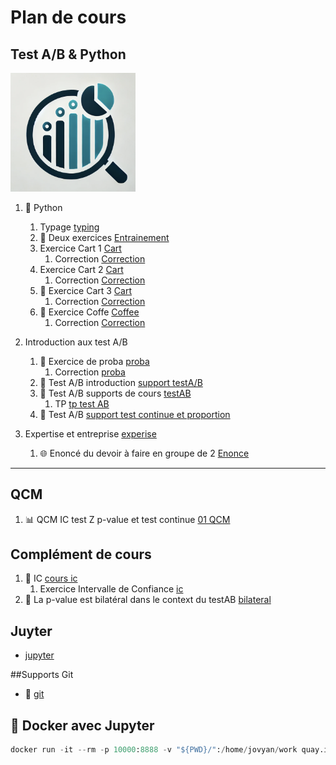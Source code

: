 # Plan de cours

## Test A/B & Python  

<img src="./Supports/images/stat.png" width="200" />

1. 🐍 Python 
   1. Typage [typing](./chap_typage.md)
   2. 🏅 Deux exercices [Entrainement](./Exercices/ListeExos/00_Exercices.md)
   3. Exercice Cart 1 [Cart](./Exercices/Cart/01_Exercice_poo.md)
      1. Correction [Correction](./Corrections/)
   4. Exercice Cart 2 [Cart](./Exercices/Cart/02_Exercice_poo.md)
      1. Correction [Correction](./Corrections/CartV2/)
   5. 💟 Exercice Cart 3 [Cart](./Exercices/Cart/03_Exercice_poo.md)
      1. Correction [Correction](./Corrections/CartV3/)
   6. 💟 Exercice Coffe [Coffee](./Exercices/Coffee/Enonce.md) 
      1. Correction [Correction](./Corrections/CoffeeShop/)
   
2. Introduction aux test A/B
   1. 🎯 Exercice de proba [proba](./Exercices/Proba/chap_proba.md)
      1. Correction [proba](./Corrections/Proba/)
   3. 📘 Test A/B introduction [support testA/B](./Supports/chap_testAB.md)
   4. 📘 Test A/B supports de cours [testAB](./Supports/chap_testAB_projet.md)
      1. TP [tp test AB](./Exercices/testAb/01_exercices.md)
   6.  📘 Test A/B [support test continue et proportion](./Supports/chap_testAB_continue_proportion.md)
   
3.  Expertise et entreprise [experise](./Supports/chap_expertise_entreprise.md)
    1. 🌐 Enoncé du devoir à faire en groupe de 2 [Enonce](./TP/Enonce.md)

---

## QCM

1. 📊 QCM IC test Z p-value et test continue [01 QCM](./QCM/01_QCM.md)

## Complément de cours

1. 🧪 IC [cours ic](./Supports/chap_intervalleConfiance.md)
   1. Exercice Intervalle de Confiance [ic](./Exercices/Proba/chap_intervalleConfiance.md)
2. 📘 La p-value est bilatéral dans le context du testAB [bilateral](./Supports/chap_bilateral.md)
   
## Juyter 

- [jupyter](https://jupyter.org/)


##Supports Git

-  📂  [git](https://github.com/Antoine07/demo_git)

## 🐳 Docker avec Jupyter 

```python
docker run -it --rm -p 10000:8888 -v "${PWD}/":/home/jovyan/work quay.io/jupyter/datascience-notebook:2024-04-29
```
